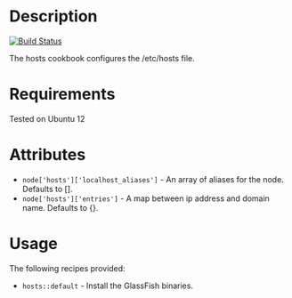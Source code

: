 Description
===========

[![Build Status](https://secure.travis-ci.org/realityforge/chef-hosts.png?branch=master)](http://travis-ci.org/realityforge/chef-hosts)

The hosts cookbook configures the /etc/hosts file.

Requirements
============

Tested on Ubuntu 12

Attributes
==========

* `node['hosts']['localhost_aliases']` - An array of aliases for the node. Defaults to [].
* `node['hosts']['entries']` - A map between ip address and domain name. Defaults to {}.

Usage
=====

The following recipes provided:

* `hosts::default` - Install the GlassFish binaries.
